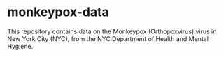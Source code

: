 # monkeypox-data
This repository contains data on the Monkeypox (Orthopoxvirus) virus in New York City (NYC), from the NYC Department of Health and Mental Hygiene.

